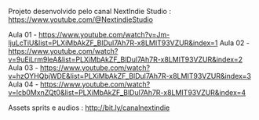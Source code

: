 Projeto desenvolvido pelo canal NextIndie Studio : https://www.youtube.com/@NextindieStudio

  Aula 01 - https://www.youtube.com/watch?v=Jm-ljuLcTiU&list=PLXiMbAkZF_BlDul7Ah7R-x8LMIT93VZUR&index=1
  Aula 02 - https://www.youtube.com/watch?v=9uEiLrm9leA&list=PLXiMbAkZF_BlDul7Ah7R-x8LMIT93VZUR&index=2
  Aula 03 - https://www.youtube.com/watch?v=hzOYHQbjWDE&list=PLXiMbAkZF_BlDul7Ah7R-x8LMIT93VZUR&index=3
  Aula 04 - https://www.youtube.com/watch?v=lcb0MxnZQt0&list=PLXiMbAkZF_BlDul7Ah7R-x8LMIT93VZUR&index=4

Assets sprits e audios : http://bit.ly/canalnextindie​
